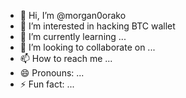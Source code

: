 - 👋 Hi, I’m @morgan0orako
- 👀 I’m interested in hacking BTC wallet
- 🌱 I’m currently learning ...
- 💞️ I’m looking to collaborate on ...
- 📫 How to reach me ...
- 😄 Pronouns: ...
- ⚡ Fun fact: ...

<!---
morgan0orako/morgan0orako is a ✨ special ✨ repository because its `README.md` (this file) appears on your GitHub profile.
You can click the Preview link to take a look at your changes.
--->
